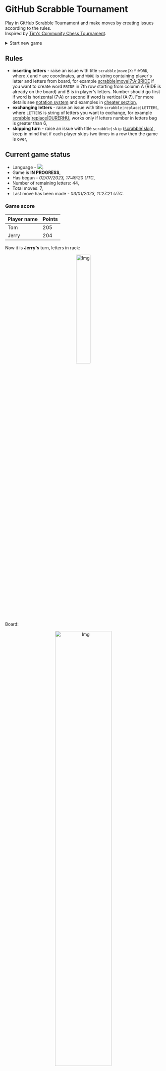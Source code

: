 
# GitHub Scrabble Tournament
Play in GitHub Scrabble Tournament and make moves by creating issues according to the rules.    
Inspired by [Tim's Community Chess Tournament](https://github.com/timburgan/).

<details>
  <summary>Start new game</summary>
  
 
 - [GB](https://github.com/radosz99/radosz99/issues/new?title=scrabble%7Cinit%7CGB&body=Just+push+%27Submit+new+issue%27+or+update+with+your+move)  ![](https://raw.githubusercontent.com/radosz99/radosz99/main/flags/GB.png)
 - [PL](https://github.com/radosz99/radosz99/issues/new?title=scrabble%7Cinit%7CPL&body=Just+push+%27Submit+new+issue%27+or+update+with+your+move)  ![](https://raw.githubusercontent.com/radosz99/radosz99/main/flags/PL.png)
 - [ES](https://github.com/radosz99/radosz99/issues/new?title=scrabble%7Cinit%7CES&body=Just+push+%27Submit+new+issue%27+or+update+with+your+move)  ![](https://raw.githubusercontent.com/radosz99/radosz99/main/flags/ES.png)
 - [DE](https://github.com/radosz99/radosz99/issues/new?title=scrabble%7Cinit%7CDE&body=Just+push+%27Submit+new+issue%27+or+update+with+your+move)  ![](https://raw.githubusercontent.com/radosz99/radosz99/main/flags/DE.png)
 - [FR](https://github.com/radosz99/radosz99/issues/new?title=scrabble%7Cinit%7CFR&body=Just+push+%27Submit+new+issue%27+or+update+with+your+move)  ![](https://raw.githubusercontent.com/radosz99/radosz99/main/flags/FR.png)
</details>
        

## Rules
 - **inserting letters** - raise an issue with title `scrabble|move|X:Y:WORD`, where `X` and `Y` are coordinates, and `WORD` is string containing player's letter and letters from board, for example [scrabble&#124;move&#124;7:A:BRIDE](https://github.com/radosz99/radosz99/issues/new?title=scrabble%7Cmove%7C7%3AA%3ABRIDE&body=Just+push+%27Submit+new+issue%27+or+update+with+your+move) if you want to create word `BRIDE` in 7th row starting from column A (RIDE is already on the board) and B is in player's letters. Number should go first if word is horizontal (7:A) or second if word is vertical (A:7). For more details see [notation system](https://en.wikipedia.org/wiki/Scrabble#Notation_system) and examples in [cheater section](#cheater),
 - **exchanging letters** - raise an issue with title `scrabble|replace|LETTERS`, where `LETTERS` is string of letters you want to exchange, for example [scrabble&#124;replace&#124;DURERHU](https://github.com/radosz99/radosz99/issues/new?title=scrabble%7Creplace%7CDURERHU&body=Just+push+%27Submit+new+issue%27+or+update+with+your+move), works only if letters number in letters bag is greater than 6,
 - **skipping turn** - raise an issue with title `scrabble|skip` ([scrabble&#124;skip](https://github.com/radosz99/radosz99/issues/new?title=scrabble%7Cskip&body=Just+push+%27Submit+new+issue%27+or+update+with+your+move)), keep in mind that if each player skips two times in a row then the game is over,

## Current game status
 - Language - ![](https://raw.githubusercontent.com/radosz99/radosz99/main/flags/ES.png),
 - Game is **IN PROGRESS**,
 - Has begun - *02/07/2023, 17:49:20 UTC*,
 - Number of remaining letters: 44,
 - Total moves: 7,
 - Last move has been made - *03/01/2023, 11:27:21 UTC*.
    
### Game score
| Player name | Points |
 | - | - |  
| Tom | 205
| Jerry | 204

Now it is **Jerry's** turn, letters in rack:
<p align="center">
    <img src="https://raw.githubusercontent.com/radosz99/radosz99/main/rack.png" width=30% alt="Img"/>
</p>

Board:
<p align="center">
<img src="https://raw.githubusercontent.com/radosz99/radosz99/main/board.png" width=60% alt="Img"/>
</p>
    
## User leaderboard
| Moves | Who | Points |
| - | - | - |
| 7 | [@radosz99](github.com/radosz99)| 409

<a name="cheater"></a>
## Cheater section  
Try out my algorithm and check the moves that were found based on the state of the board and rack. :cowboy_hat_face:
<details>
  <summary>Reveal some fancy moves :)</summary>
  
  | Id | Move | Points |
  | - | - | - |  
|1 | [9:B:heredo](https://github.com/radosz99/radosz99/issues/new?title=scrabble%7Cmove%7C9%3AB%3Aheredo&body=Just+push+%27Submit+new+issue%27+or+update+with+your+move) | 22 
|2 | [7:L:yure](https://github.com/radosz99/radosz99/issues/new?title=scrabble%7Cmove%7C7%3AL%3Ayure&body=Just+push+%27Submit+new+issue%27+or+update+with+your+move) | 21 
|3 | [J:1:hunde](https://github.com/radosz99/radosz99/issues/new?title=scrabble%7Cmove%7CJ%3A1%3Ahunde&body=Just+push+%27Submit+new+issue%27+or+update+with+your+move) | 19 
|4 | [E:4:hedor](https://github.com/radosz99/radosz99/issues/new?title=scrabble%7Cmove%7CE%3A4%3Ahedor&body=Just+push+%27Submit+new+issue%27+or+update+with+your+move) | 18 
|5 | [5:J:hume](https://github.com/radosz99/radosz99/issues/new?title=scrabble%7Cmove%7C5%3AJ%3Ahume&body=Just+push+%27Submit+new+issue%27+or+update+with+your+move) | 17 
|6 | [5:D:duho](https://github.com/radosz99/radosz99/issues/new?title=scrabble%7Cmove%7C5%3AD%3Aduho&body=Just+push+%27Submit+new+issue%27+or+update+with+your+move) | 16 
|7 | [E:4:duho](https://github.com/radosz99/radosz99/issues/new?title=scrabble%7Cmove%7CE%3A4%3Aduho&body=Just+push+%27Submit+new+issue%27+or+update+with+your+move) | 16 
|8 | [9:B:hede](https://github.com/radosz99/radosz99/issues/new?title=scrabble%7Cmove%7C9%3AB%3Ahede&body=Just+push+%27Submit+new+issue%27+or+update+with+your+move) | 16 
|9 | [I:2:herede](https://github.com/radosz99/radosz99/issues/new?title=scrabble%7Cmove%7CI%3A2%3Aherede&body=Just+push+%27Submit+new+issue%27+or+update+with+your+move) | 16 
|10 | [E:3:huero](https://github.com/radosz99/radosz99/issues/new?title=scrabble%7Cmove%7CE%3A3%3Ahuero&body=Just+push+%27Submit+new+issue%27+or+update+with+your+move) | 16 
</details>
    
## Latest moves
<details>
<summary>Show 10 latest moves</summary>
  
  
  | Id | Type | Move / Letters to replace | Created words / New letters | Date | Points | Player | Who |
  | - | - | - | - | - | - | - | - |
|6| INSERT | L:3:zumayas | ['ZUMAYAS'] | 03/01/2023, 11:27:21 UTC | 25 | Tom | [@radosz99](github.com/radosz99) |
|5| INSERT | 3:G:ajenuz | ['AJENUZ'] | 03/01/2023, 11:17:31 UTC | 60 | Jerry | [@radosz99](github.com/radosz99) |
|4| INSERT | G:3:alolaron | ['ALOLARON'] | 02/23/2023, 20:08:34 UTC | 60 | Tom | [@radosz99](github.com/radosz99) |
|3| INSERT | 13:B:index | ['INDEX'] | 02/23/2023, 20:06:36 UTC | 58 | Jerry | [@radosz99](github.com/radosz99) |
|2| INSERT | 11:A:ñorbo | ['ÑORBO'] | 02/11/2023, 12:06:37 UTC | 44 | Tom | [@radosz99](github.com/radosz99) |
|1| INSERT | C:6:capearon | ['CAPEARON'] | 02/11/2023, 11:49:00 UTC | 86 | Jerry | [@radosz99](github.com/radosz99) |
|0| INSERT | 7:C:acodale | ['ACODALE'] | 02/07/2023, 17:54:25 UTC | 76 | Tom | [@radosz99](github.com/radosz99) |
</details>
    